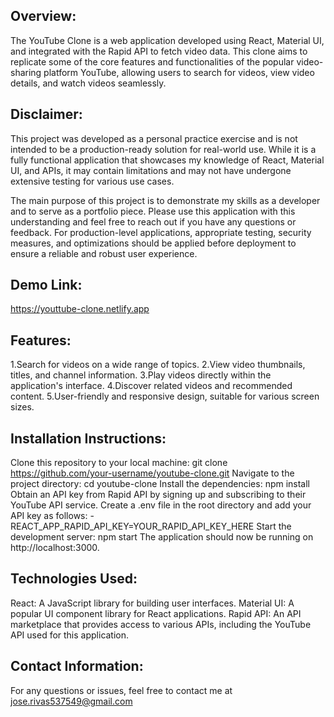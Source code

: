 ## Overview:
The YouTube Clone is a web application developed using React, Material UI, and integrated with the Rapid API to fetch video data. This clone aims to replicate some of the core features and functionalities of the popular video-sharing platform YouTube, allowing users to search for videos, view video details, and watch videos seamlessly.

## Disclaimer:
This project was developed as a personal practice exercise and is not intended to be a production-ready solution for real-world use. While it is a fully functional application that showcases my knowledge of React, Material UI, and APIs, it may contain limitations and may not have undergone extensive testing for various use cases.

The main purpose of this project is to demonstrate my skills as a developer and to serve as a portfolio piece. Please use this application with this understanding and feel free to reach out if you have any questions or feedback.
For production-level applications, appropriate testing, security measures, and optimizations should be applied before deployment to ensure a reliable and robust user experience.

## Demo Link:

https://youttube-clone.netlify.app

## Features:
1.Search for videos on a wide range of topics.
2.View video thumbnails, titles, and channel information.
3.Play videos directly within the application's interface.
4.Discover related videos and recommended content.
5.User-friendly and responsive design, suitable for various screen sizes.


## Installation Instructions:
Clone this repository to your local machine: git clone https://github.com/your-username/youtube-clone.git
Navigate to the project directory: cd youtube-clone
Install the dependencies: npm install
Obtain an API key from Rapid API by signing up and subscribing to their YouTube API service.
Create a .env file in the root directory and add your API key as follows:
-REACT_APP_RAPID_API_KEY=YOUR_RAPID_API_KEY_HERE
Start the development server: npm start
The application should now be running on http://localhost:3000.


## Technologies Used:
React: A JavaScript library for building user interfaces.
Material UI: A popular UI component library for React applications.
Rapid API: An API marketplace that provides access to various APIs, including the YouTube API used for this application.

## Contact Information:
For any questions or issues, feel free to contact me at jose.rivas537549@gmail.com
